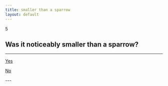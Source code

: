 ```yaml
---
title: smaller than a sparrow
layout: default
---
```


<span class="badge badge-info">5</span> 
## Was it noticeably smaller than a sparrow?
---
<p><a href="question-6.html" class="btn btn-primary btn-large btn-success">Yes</a></p>   
<p><a href="question-9.html" class="btn btn-primary btn-large btn-warning">No</a></p>
---